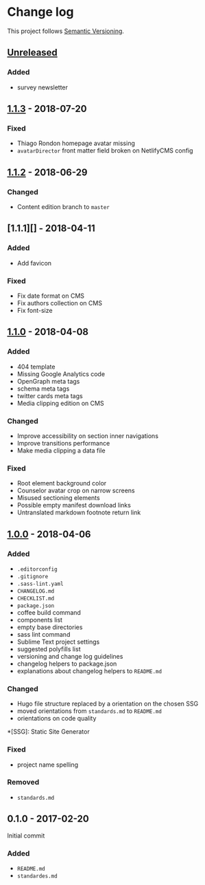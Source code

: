 # Change log

This project follows [Semantic Versioning](http://semver.org/).

## [Unreleased]

### Added

- survey newsletter

## [1.1.3][] - 2018-07-20

### Fixed

- Thiago Rondon homepage avatar missing
- `avatarDirector` front matter field broken on NetlifyCMS config

## [1.1.2][] - 2018-06-29

### Changed

- Content edition branch to `master`

## [1.1.1][] - 2018-04-11

### Added

- Add favicon

### Fixed

- Fix date format on CMS
- Fix authors collection on CMS
- Fix font-size

## [1.1.0][] - 2018-04-08

### Added

- 404 template
- Missing Google Analytics code
- OpenGraph meta tags
- schema meta tags
- twitter cards meta tags
- Media clipping edition on CMS

### Changed

- Improve accessibility on section inner navigations
- Improve transitions performance
- Make media clipping a data file

### Fixed

- Root element background color
- Counselor avatar crop on narrow screens
- Misused sectioning elements
- Possible empty manifest download links
- Untranslated markdown footnote return link

## [1.0.0][] - 2018-04-06

### Added

- `.editorconfig`
- `.gitignore`
- `.sass-lint.yaml`
- `CHANGELOG.md`
- `CHECKLIST.md`
- `package.json`
- coffee build command
- components list
- empty base directories
- sass lint command
- Sublime Text project settings
- suggested polyfills list
- versioning and change log guidelines
- changelog helpers to package.json
- explanations about changelog helpers to `README.md`

### Changed

- Hugo file structure replaced by a orientation on the chosen SSG
- moved orientations from `standards.md` to `README.md`
- orientations on code quality

*[SSG]: Static Site Generator

### Fixed

- project name spelling

### Removed

- `standards.md`

## 0.1.0 - 2017-02-20

Initial commit

### Added

- `README.md`
- `standardes.md`


[Unreleased]: https://github.com/tecnologiaequidade/tecnologiaequidade.github.io/compare/v1.1.3...HEAD
[1.1.3]: https://github.com/tecnologiaequidade/tecnologiaequidade.github.io/compare/v1.1.2...v1.1.3
[1.1.2]: https://github.com/tecnologiaequidade/tecnologiaequidade.github.io/compare/v1.1.0...v1.1.2
[1.1.0]: https://github.com/tecnologiaequidade/tecnologiaequidade.github.io/compare/v1.0.0...v1.1.0
[1.0.0]: https://github.com/tecnologiaequidade/tecnologiaequidade.github.io/tree/v1.0.0
